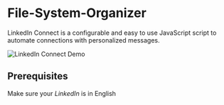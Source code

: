 # File-System-Organizer

LinkedIn Connect is a configurable and easy to use JavaScript script to automate connections with personalized messages.

![LinkedIn Connect Demo](demo/demo1.gif)
## Prerequisites

Make sure your _LinkedIn_ is in English

